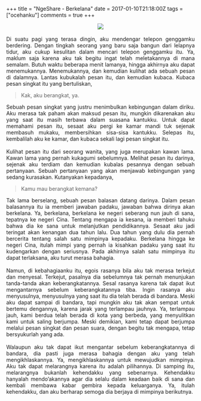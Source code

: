 +++
title = "NgeShare - Berkelana"
date = 2017-01-10T21:18:00Z
tags = ["ocehanku"]
comments = true
+++

<center><img border="0" data-original-height="600" data-original-width="1200" src="https://2.bp.blogspot.com/-NsGo7RbANm4/XDUofkHCtCI/AAAAAAAASyI/qweTXhDaN8wIMsntSeSNCS1y_wCCHnPhgCLcBGAs/s1600/story.png" /></center><br />
<div style="text-align: justify;">Di suatu pagi yang terasa dingin, aku mendengar telepon genggamku berdering. Dengan tingkah seorang yang baru saja bangun dari lelapnya tidur, aku cukup kesulitan dalam mencari telepon genggamku itu. Ya, maklum saja karena aku tak begitu ingat telah meletakannya di mana semalam. Butuh waktu beberapa menit lamanya, hingga akhirnya aku dapat menemukannya. Menemukannya, dan kemudian kulihat ada sebuah pesan di dalamnya. Lantas kubukalah pesan itu, dan kemudian kubaca. Kubaca pesan singkat itu yang bertuliskan,
<blockquote class="tr_bq" style="text-align: justify;">Kak, aku berangkat, ya.</blockquote>
Sebuah pesan singkat yang justru menimbulkan kebingungan dalam diriku. Aku merasa tak paham akan maksud pesan itu, mungkin dikarenakan aku yang saat itu masih terbawa dalam suasana kantukku. Untuk dapat memahami pesan itu, sesaat aku pergi ke kamar mandi tuk sejenak membasuh mukaku, membersihkan sisa-sisa kantukku. Selepas itu, kembalilah aku ke kamar, dan kubaca sekali lagi pesan singkat itu.<br /><br />
Kulihat pesan itu dari seorang wanita, yang juga merupakan kawan lama. Kawan lama yang pernah kukagumi sebelumnya. Melihat pesan itu darinya, sejenak aku terdiam dan kemudian kubalas pesannya dengan sebuah pertanyaan. Sebuah pertanyaan yang akan menjawab kebingungan yang sedang kurasakan. Kutanyakan kepadanya,
<blockquote class="tr_bq" style="text-align: justify;">Kamu mau berangkat kemana?</blockquote>
Tak lama berselang, sebuah pesan balasan datang darinya. Dalam pesan balasannya itu ia memberi jawaban padaku, jawaban bahwa dirinya akan berkelana. Ya, berkelana, berkelana ke negeri seberang nun jauh di sana, tepatnya ke negeri Cina. Tentang mengapa ia kesana, ia memberi tahuku bahwa dia ke sana untuk melanjutkan pendidikannya. Sesaat aku jadi teringat akan kenangan dua tahun lalu. Dua tahun yang dulu dia pernah bercerita tentang salah satu mimpinya kepadaku. Berkelana hingga ke negeri Cina, itulah mimpi yang pernah ia kisahkan padaku yang saat itu kudengarkan dengan seriusnya. Pada akhirnya salah satu mimpinya itu dapat terlaksana, aku turut merasa bahagia.<br /><br />
Namun, di kebahagiaanku itu, egois rasanya bila aku tak merasa terkejut dan menyesal. Terkejut, pasalnya dia sebelumnya tak pernah menunjukan tanda-tanda akan keberangkatannya. Sesal rasanya karena tak dapat ikut mengantarnya sebelum keberangkatannya tiba. Ingin rasanya aku menyusulnya, menyusulnya yang saat itu dia telah berada di bandara. Meski aku dapat sampai di bandara, tapi mungkin aku tak akan sempat untuk bertemu dengannya, karena jarak yang terlampau jauhnya. Ya, terlampau jauh, kami berdua telah berada di kota yang berbeda, yang menyulitkan kami untuk saling berjumpa. Meski demikian, kami tetap dapat berjumpa melalui pesan singkat dan pesan suara, dengan begitu tak mengapa, tetap bersyukurlah yang ada.<br /><br />
Walaupun aku tak dapat ikut mengantar sebelum keberangkatannya di bandara, dia pasti juga merasa bahagia dengan aku yang telah mengikhlaskannya. Ya, mengikhlaskannya untuk mewujudkan mimpinya. Aku tak dapat melarangnya karena itu adalah pilihannya. Di samping itu, melarangnya bukanlah kehendakku yang sebenarnya. Kehendakku hanyalah mendo’akannya agar dia selalu dalam keadaan baik di sana dan kembali membawa kabar gembira kepada keluarganya. Ya, itulah kehendakku, dan aku berharap semoga dia berjaya di mimpinya berikutnya.</div>
